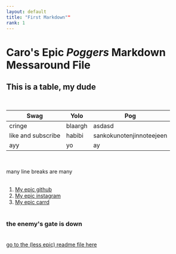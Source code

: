 ```yaml
---
layout: default
title: "First Markdown""
rank: 1
---
```

# Caro's **Epic** _Poggers_ Markdown Messaround File

## This is a table, my dude 
<br>

Swag | Yolo | Pog
--------|---------|-----------
cringe | blaargh | asdasd
like and subscribe | habibi | sankokunotenjinnoteejeen
ayy | yo | ay 
<br>

many line breaks are many <br><br>

1. [My epic github](https://github.com/CaroLiikanen)
2. [My epic instagram](instagram.com/caroscribbles/)
3. [My epic carrd](caroscribbles.carrd.co)
<br> <br>
### the enemy's gate is down <br><br>
[go to the (less epic) readme file here](/README.md) <br>

